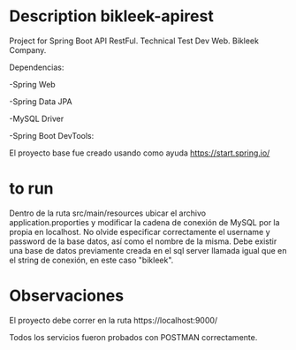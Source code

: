 # Description bikleek-apirest
Project for Spring Boot API RestFul. Technical Test Dev Web. Bikleek Company.

Dependencias:

-Spring Web

-Spring Data JPA

-MySQL Driver

-Spring Boot DevTools:

El proyecto base fue creado usando como ayuda https://start.spring.io/

# to run
Dentro de la ruta src/main/resources ubicar el archivo application.proporties y modificar la cadena de conexión de MySQL por la propia en localhost.
No olvide especificar correctamente el username y password de la base datos, así como el nombre de la misma.
Debe existir una base de datos previamente creada en el sql server llamada igual que en el string de conexión, en este caso "bikleek".

# Observaciones
El proyecto debe correr en la ruta https://localhost:9000/

Todos los servicios fueron probados con POSTMAN correctamente.
